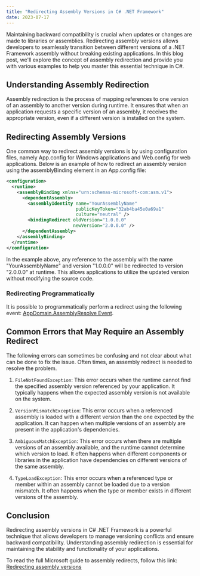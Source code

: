 ```yaml
---
title: "Redirecting Assembly Versions in C# .NET Framework"
date: 2023-07-17
---
```


Maintaining backward compatibility is crucial when updates or changes are made to libraries or assemblies. Redirecting assembly versions allows developers to seamlessly transition between different versions of a .NET Framework assembly without breaking existing applications. In this blog post, we'll explore the concept of assembly redirection and provide you with various examples to help you master this essential technique in C#.

## Understanding Assembly Redirection

Assembly redirection is the process of mapping references to one version of an assembly to another version during runtime. It ensures that when an application requests a specific version of an assembly, it receives the appropriate version, even if a different version is installed on the system.

## Redirecting Assembly Versions

One common way to redirect assembly versions is by using configuration files, namely App.config for Windows applications and Web.config for web applications. Below is an example of how to redirect an assembly version using the assemblyBinding element in an App.config file:

```xml
<configuration>
  <runtime>
    <assemblyBinding xmlns="urn:schemas-microsoft-com:asm.v1">
      <dependentAssembly>
        <assemblyIdentity name="YourAssemblyName"
                          publicKeyToken="32ab4ba45e0a69a1"
                          culture="neutral" />
        <bindingRedirect oldVersion="1.0.0.0"
                         newVersion="2.0.0.0" />
      </dependentAssembly>
    </assemblyBinding>
  </runtime>
</configuration>
```

In the example above, any reference to the assembly with the name "YourAssemblyName" and version "1.0.0.0" will be redirected to version "2.0.0.0" at runtime. This allows applications to utilize the updated version without modifying the source code.

### Redirecting Programmatically

It is possible to programmatically perform a redirect using the following event: [AppDomain.AssemblyResolve Event](https://learn.microsoft.com/en-us/dotnet/api/system.appdomain.assemblyresolve?view=net-7.0&redirectedfrom=MSDN).

## Common Errors that May Require an Assembly Redirect

The following errors can sometimes be confusing and not clear about what can be done to fix the issue. Often times, an assembly redirect is needed to resolve the problem.

1. `FileNotFoundException`:
This error occurs when the runtime cannot find the specified assembly version referenced by your application. It typically happens when the expected assembly version is not available on the system.

2. `VersionMismatchException`:
This error occurs when a referenced assembly is loaded with a different version than the one expected by the application. It can happen when multiple versions of an assembly are present in the application's dependencies.

3. `AmbiguousMatchException`:
This error occurs when there are multiple versions of an assembly available, and the runtime cannot determine which version to load. It often happens when different components or libraries in the application have dependencies on different versions of the same assembly.

4. `TypeLoadException`:
This error occurs when a referenced type or member within an assembly cannot be loaded due to a version mismatch. It often happens when the type or member exists in different versions of the assembly.

## Conclusion

Redirecting assembly versions in C# .NET Framework is a powerful technique that allows developers to manage versioning conflicts and ensure backward compatibility. Understanding assembly redirection is essential for maintaining the stability and functionality of your applications.

To read the full Microsoft guide to assembly redirects, follow this link: [Redirecting assembly versions](https://learn.microsoft.com/en-us/dotnet/framework/configure-apps/redirect-assembly-versions)
